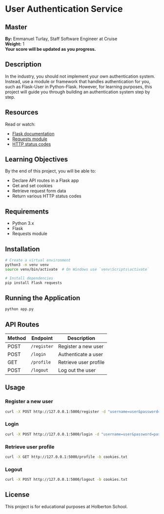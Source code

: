 # User Authentication Service

## Master

**By:** Emmanuel Turlay, Staff Software Engineer at Cruise  
**Weight:** 1  
**Your score will be updated as you progress.**

## Description

In the industry, you should not implement your own authentication system. Instead, use a module or framework that handles authentication for you, such as Flask-User in Python-Flask. However, for learning purposes, this project will guide you through building an authentication system step by step.

## Resources

Read or watch:

- [Flask documentation](https://flask.palletsprojects.com/)
- [Requests module](https://docs.python-requests.org/en/latest/)
- [HTTP status codes](https://developer.mozilla.org/en-US/docs/Web/HTTP/Status)

## Learning Objectives

By the end of this project, you will be able to:

- Declare API routes in a Flask app
- Get and set cookies
- Retrieve request form data
- Return various HTTP status codes

## Requirements

- Python 3.x
- Flask
- Requests module

## Installation

```sh
# Create a virtual environment
python3 -m venv venv
source venv/bin/activate  # On Windows use `venv\Scripts\activate`

# Install dependencies
pip install Flask requests
```

## Running the Application

```sh
python app.py
```

## API Routes

| Method | Endpoint    | Description           |
| ------ | ----------- | --------------------- |
| POST   | `/register` | Register a new user   |
| POST   | `/login`    | Authenticate a user   |
| GET    | `/profile`  | Retrieve user profile |
| POST   | `/logout`   | Log out the user      |

## Usage

### Register a new user

```sh
curl -X POST http://127.0.0.1:5000/register -d "username=user&password=pass"
```

### Login

```sh
curl -X POST http://127.0.0.1:5000/login -d "username=user&password=pass"
```

### Retrieve user profile

```sh
curl -X GET http://127.0.0.1:5000/profile -b cookies.txt
```

### Logout

```sh
curl -X POST http://127.0.0.1:5000/logout -b cookies.txt
```

## License

This project is for educational purposes at Holberton School.
